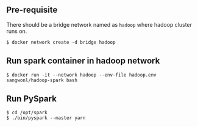 ## Pre-requisite

There should be a bridge network named as `hadoop` where hadoop cluster runs on.

```
$ docker network create -d bridge hadoop
```

## Run spark container in hadoop network

```
$ docker run -it --network hadoop --env-file hadoop.env sangwonl/hadoop-spark bash
```

## Run PySpark

```
$ cd /opt/spark
$ ./bin/pyspark --master yarn
```

